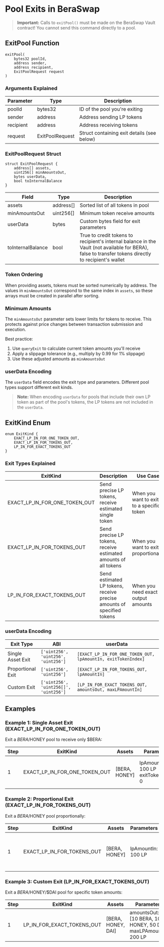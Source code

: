 # Pool Exits in BeraSwap

> **Important:** Calls to `exitPool()` must be made on the BeraSwap Vault contract! You cannot send this command directly to a pool.

## ExitPool Function

```solidity
exitPool(
    bytes32 poolId,
    address sender,
    address recipient,
    ExitPoolRequest request
)
```

### Arguments Explained

| Parameter | Type            | Description                                           |
| --------- | --------------- | ----------------------------------------------------- |
| poolId    | bytes32         | ID of the pool you're exiting                         |
| sender    | address         | Address sending LP tokens                             |
| recipient | address         | Address receiving tokens                              |
| request   | ExitPoolRequest | Struct containing exit details (see below)            |

### ExitPoolRequest Struct

```solidity
struct ExitPoolRequest {
    address[] assets,
    uint256[] minAmountsOut,
    bytes userData,
    bool toInternalBalance
}
```

| Field             | Type      | Description                                                                |
| ----------------- | --------- | -------------------------------------------------------------------------- |
| assets            | address[] | Sorted list of all tokens in pool                                          |
| minAmountsOut     | uint256[] | Minimum token receive amounts                                              |
| userData          | bytes     | Custom bytes field for exit parameters                                     |
| toInternalBalance | bool      | True to credit tokens to recipient's internal balance in the Vault (not available for BERA), false to transfer tokens directly to recipient's wallet |

### Token Ordering

When providing assets, tokens must be sorted numerically by address. The values in `minAmountsOut` correspond to the same index in `assets`, so these arrays must be created in parallel after sorting.

### Minimum Amounts

The `minAmountsOut` parameter sets lower limits for tokens to receive. This protects against price changes between transaction submission and execution.

Best practice:

1. Use `queryExit` to calculate current token amounts you'll receive
2. Apply a slippage tolerance (e.g., multiply by 0.99 for 1% slippage)
3. Use these adjusted amounts as `minAmountsOut`

### userData Encoding

The `userData` field encodes the exit type and parameters. Different pool types support different exit kinds.

> **Note:** When encoding `userData` for pools that include their own LP token as part of the pool's tokens, the LP tokens are not included in the `userData`.

## ExitKind Enum

```solidity
enum ExitKind {
    EXACT_LP_IN_FOR_ONE_TOKEN_OUT,
    EXACT_LP_IN_FOR_TOKENS_OUT,
    LP_IN_FOR_EXACT_TOKENS_OUT
}
```

### Exit Types Explained

| ExitKind                      | Description                                                           | Use Case                                  |
| ----------------------------- | --------------------------------------------------------------------- | ----------------------------------------- |
| EXACT_LP_IN_FOR_ONE_TOKEN_OUT | Send precise LP tokens, receive estimated single token                | When you want to exit to a specific token |
| EXACT_LP_IN_FOR_TOKENS_OUT    | Send precise LP tokens, receive estimated amounts of all tokens       | When you want to exit proportionally      |
| LP_IN_FOR_EXACT_TOKENS_OUT    | Send estimated LP tokens, receive precise amounts of specified tokens | When you need exact output amounts        |

### userData Encoding

| Exit Type         | ABI                                   | userData                                                      |
| ----------------- | ------------------------------------- | ------------------------------------------------------------- |
| Single Asset Exit | `['uint256', 'uint256', 'uint256']`   | `[EXACT_LP_IN_FOR_ONE_TOKEN_OUT, lpAmountIn, exitTokenIndex]` |
| Proportional Exit | `['uint256', 'uint256']`              | `[EXACT_LP_IN_FOR_TOKENS_OUT, lpAmountIn]`                    |
| Custom Exit       | `['uint256', 'uint256[]', 'uint256']` | `[LP_IN_FOR_EXACT_TOKENS_OUT, amountsOut, maxLPAmountIn]`     |

## Examples

### Example 1: Single Asset Exit (EXACT_LP_IN_FOR_ONE_TOKEN_OUT)

Exit a $BERA/$HONEY pool to receive only $BERA:

| Step | ExitKind                      | Assets        | Parameters                              | Description                                    |
| ---- | ----------------------------- | ------------- | --------------------------------------- | ---------------------------------------------- |
| 1    | EXACT_LP_IN_FOR_ONE_TOKEN_OUT | [BERA, HONEY] | lpAmountIn: 100 LP<br>exitTokenIndex: 0 | Send 100 LP tokens and receive estimated $BERA |

### Example 2: Proportional Exit (EXACT_LP_IN_FOR_TOKENS_OUT)

Exit a $BERA/$HONEY pool proportionally:

| Step | ExitKind                   | Assets        | Parameters         | Description                                                        |
| ---- | -------------------------- | ------------- | ------------------ | ------------------------------------------------------------------ |
| 1    | EXACT_LP_IN_FOR_TOKENS_OUT | [BERA, HONEY] | lpAmountIn: 100 LP | Send 100 LP tokens and receive proportional amounts of both tokens |

### Example 3: Custom Exit (LP_IN_FOR_EXACT_TOKENS_OUT)

Exit a $BERA/$HONEY/$DAI pool for specific token amounts:

| Step | ExitKind                   | Assets             | Parameters                                                        | Description                                       |
| ---- | -------------------------- | ------------------ | ----------------------------------------------------------------- | ------------------------------------------------- |
| 1    | LP_IN_FOR_EXACT_TOKENS_OUT | [BERA, HONEY, DAI] | amountsOut: [10 BERA, 100 HONEY, 50 DAI]<br>maxLPAmountIn: 200 LP | Receive exact token amounts, sending up to 200 LP |
